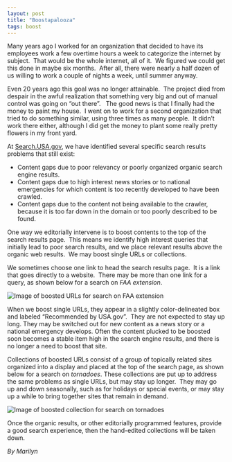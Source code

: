 ```yaml
---
layout: post
title: "Boostapalooza"
tags: boost
---
```

<p>Many years ago I worked for an organization that decided to have its employees work a few overtime hours a week to categorize the internet by subject.  That would be the whole internet, all of it.  We figured we could get this done in maybe six months.  After all, there were nearly a half dozen of us willing to work a couple of nights a week, until summer anyway.</p>
<p>Even 20 years ago this goal was no longer attainable.  The project died from despair in the awful realization that something very big and out of manual control was going on &#8220;out there&#8221;.   The good news is that I finally had the money to paint my house.  I went on to work for a second organization that tried to do something similar, using three times as many people.  It didn’t work there either, although I did get the money to plant some really pretty flowers in my front yard.</p>
<p>At <a href="http://search.usa.gov/">Search.USA.gov</a>, we have identified several specific search results problems that still exist:</p>
<ul><li>Content gaps due to poor relevancy or poorly organized organic search engine results.</li>
<li>Content gaps due to high interest news stories or to national emergencies for which content is too recently developed to have been crawled.</li>
<li>Content gaps due to the content not being available to the crawler, because it is too far down in the domain or too poorly described to be found.</li>
</ul><p>One way we editorially intervene is to boost contents to the top of the search results page.  This means we identify high interest queries that initially lead to poor search results, and we place relevant results above the organic web results.  We may boost single URLs or collections.</p>
<p>We sometimes choose one link to head the search results page.  It is a link that goes directly to a website.  There may be more than one link for a query, as shown below for a search on <em>FAA extension</em>.</p>
<p><img alt="Image of boosted URLs for search on FAA extension" src="http://f22818b4dfc10241d8a3-f1564c64756a8cfee25b6b19953b1d23.r31.cf2.rackcdn.com/tumblr_lprsj6Zt6D1qid15q.png"/></p>
<p>When we boost single URLs, they appear in a slightly color-delineated box and labeled &#8220;Recommended by USA.gov&#8221;.  They are not expected to stay up long. They may be switched out for new content as a news story or a national emergency develops. Often the content plucked to be boosted soon becomes a stable item high in the search engine results, and there is no longer a need to boost that site.</p>
<p>Collections of boosted URLs consist of a group of topically related sites organized into a display and placed at the top of the search page, as shown below for a search on <em>tornadoes</em>. These collections are put up to address the same problems as single URLs, but may stay up longer.  They may go up and down seasonally, such as for holidays or special events, or may stay up a while to bring together sites that remain in demand.</p>
<p><img alt="Image of boosted collection for search on tornadoes" src="http://f22818b4dfc10241d8a3-f1564c64756a8cfee25b6b19953b1d23.r31.cf2.rackcdn.com/tumblr_lprtutmUGc1qid15q.jpg"/></p>
<p>Once the organic results, or other editorially programmed features, provide a good search experience, then the hand-edited collections will be taken down.</p>
<p><em>By Marilyn</em></p>
